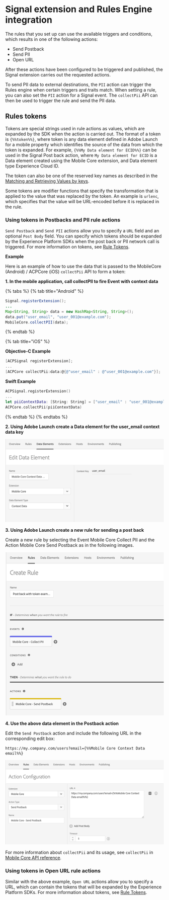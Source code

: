 # Signal extension and Rules Engine integration

The rules that you set up can use the available triggers and conditions, which results in one of the following actions:

* Send Postback
* Send PII
* Open URL

After these actions have been configured to be triggered and published, the Signal extension carries out the requested actions.

To send PII data to external destinations, the `PII` action can trigger the Rules engine when certain triggers and traits match. When setting a rule, you can also set the `PII` action for a Signal event. The `collectPii` API can then be used to trigger the rule and send the PII data.

## Rules tokens <a id="rules-tokens"></a>

Tokens are special strings used in rule actions as values, which are expanded by the SDK when the action is carried out. The format of a token is `{%%token%%}`, where token is any data element defined in Adobe Launch for a mobile property which identifies the source of the data from which the token is expanded. For example, `{%%My Data element for ECID%%}` can be used in the Signal Post back action, where `My Data element for ECID` is a Data element created using the Mobile Core extension, and Data element type Experience Cloud ID.

The token can also be one of the reserved key names as described in the [Matching and Retrieving Values by keys](https://aep-sdks.gitbook.io/docs/using-mobile-extensions/mobile-core/rules-engine/rules-engine-details#matching-and-retrieving-values-by-keys).

Some tokens are modifier functions that specify the transformation that is applied to the value that was replaced by the token. An example is `urlenc`, which specifies that the value will be URL-encoded before it is replaced in the rule.

### Using tokens in Postbacks and PII rule actions <a id="using-tokens-in-postbacks-and-pii-rule-actions"></a>

`Send Postback` and `Send PII` actions allow you to specify a `URL` field and an optional `Post Body` field. You can specify which tokens should be expanded by the Experience Platform SDKs when the post back or PII network call is triggered. For more information on tokens, see [Rule Tokens](https://aep-sdks.gitbook.io/docs/using-mobile-extensions/mobile-core/signals/signals-extension-and-rules-engine-integration#rules-tokens).

**Example**

Here is an example of how to use the data that is passed to the MobileCore (Android) / ACPCore (iOS) `collectPii` API to form a token:

**1. In the mobile application, call collectPII to fire Event with context data**

{% tabs %}
{% tab title="Android" %}

```java
Signal.registerExtension();
...
Map<String, String> data = new HashMap<String, String>();
data.put("user_email", "user_001@example.com");
MobileCore.collectPII(data);
```

{% endtab %}

{% tab title="iOS" %}

**Objective-C Example** 

```objective-c
[ACPSignal registerExtension];
...
[ACPCore collectPii:data:@{@"user_email" : @"user_001@example.com"}];
```

**Swift Example**

```swift
ACPSignal.registerExtension()
...
let piiContextData: [String: String] = ["user_email" : "user_001@example.com"]
ACPCore.collectPii(piiContextData) 
```

{% endtab %}
{% endtabs %}

**2. Using Adobe Launch create a Data element for the user_email context data key**

![Data Element Example for Collect PII context data key](../../../.gitbook/assets/data_element_example_collect_pii.png)

**3. Using Adobe Launch create a new rule for sending a post back**

Create a new rule by selecting the Event Mobile Core Collect PII and the Action Mobile Core Send Postback as in the following images.

![Rule example using Collect PII event and Postback action](../../../.gitbook/assets/postback_pii_token_example.png)

**4. Use the above data element in the Postback action**

Edit the `Send Postback` action and include the following URL in the corresponding edit box:

```text
https://my.company.com/users?email={%%Mobile Core Context Data email%%}
```

![Send Postback action example](../../../.gitbook/assets/postback_pii_token_example2.png)

For more information about `collectPii` and its usage, see `collectPii` in [Mobile Core API reference](https://aep-sdks.gitbook.io/docs/using-mobile-extensions/mobile-core/mobile-core-api-reference#collect-pii).

### Using tokens in Open URL rule actions <a id="using-tokens-in-openurl-rule-actions"></a>

Similar with the above example, `Open URL` actions allow you to specify a URL, which can contain the tokens that will be expanded by the Experience Platform SDKs. For more information about tokens, see [Rule Tokens](https://aep-sdks.gitbook.io/docs/using-mobile-extensions/mobile-core/signals/signals-extension-and-rules-engine-integration#rules-tokens).

